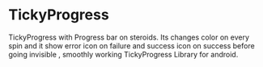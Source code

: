 # TickyProgress
TickyProgress with Progress bar on steroids. Its changes color on every spin and it show error icon on failure and success icon on success before going invisible , smoothly working TickyProgress Library for android.
